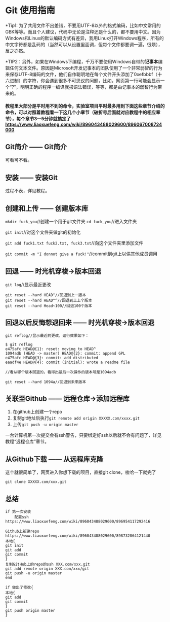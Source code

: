 # Git 使用指南

*Tip1: 为了共用文件不出差错，不要用UTF-8以外的格式编码，比如中文常用的GBK等等。而且个人建议，代码中无论是注释还是什么的，都不要用中文。因为Windows和Linux的默认编码方式有差异，我用Linux打开Windows程序，所有的中文字符都是乱码的（当然可以从设置里面调，但每个文件都要调一遍，很烦），反之亦然。

*TIP2：另外，如果在Windows下编程，千万不要使用Windows自带的**记事本**编辑任何文本文件。原因是Microsoft开发记事本的团队使用了一个非常弱智的行为来保存UTF-8编码的文件，他们自作聪明地在每个文件开头添加了0xefbbbf（十六进制）的字符，你会遇到很多不可思议的问题，比如，网页第一行可能会显示一个“?”，明明正确的程序一编译就报语法错误，等等，都是由记事本的弱智行为带来的。

#### 教程里大部分是平时用不到的命令，实验室项目平时最多用到下面这些章节介绍的命令，可以对照着教程看一下这几个小章节（破折号后面就对应教程中的相应章节），每个章节3—5分钟就搞定了 https://www.liaoxuefeng.com/wiki/896043488029600/896067008724000

## Git简介 —— Git简介

可看可不看。

## 安装 —— 安装Git

过程不表，详见教程。

## 创建和上传 —— 创建版本库

`mkdir fuck_you`//创建一个用于git文件夹
`cd fuck_you`//进入文件夹

`git init`//对这个文件夹做git的初始化

`git add fuck1.txt fuck2.txt, fuck3.txt`//向这个文件夹里添加文件

`git commit -m "I donnot give a fuck!"`//commit到git上以供其他成员调用

## 回退 —— 时光机穿梭->版本回退

`git log`//显示最近更改

```
git reset --hard HEAD^//回退到上一版本
git reset --hard HEAD^^//回退到上上个版本
git reset --hard Head~100//回退100个版本
```

## 回退以后反悔想退回来 —— 时光机穿梭->版本回退

```
git reflog//显示最近的更改，运行效果如下：

$ git reflog
e475afc HEAD@{1}: reset: moving to HEAD^
1094adb (HEAD -> master) HEAD@{2}: commit: append GPL
e475afc HEAD@{3}: commit: add distributed
eaadf4e HEAD@{4}: commit (initial): wrote a readme file

//看从哪个版本回退的，看得出最后一次操作的版本号是1094adb

git reset --hard 1094a//回退到未来版本
```

## 关联至Github —— 远程仓库->添加远程库

1. 在github上创建一个repo
2. 复制git地址后执行`git remote add origin XXXXX.com/xxxx.git`
3. 上传`git push -u origin master`

一台计算机第一次提交会有ssh警告，只要绑定好ssh以后就不会有问题了，详见教程“远程仓库”章节。

## 从Github下载 —— 从远程库克隆

这个就很简单了，网页进入你想下载的项目，直接git clone，梭哈一下就完了

`git clone XXXXX.com/xxx.git`

## 总结

```
if 第一次安装
	配置ssh https://www.liaoxuefeng.com/wiki/896043488029600/896954117292416

Github上新建repo https://www.liaoxuefeng.com/wiki/896043488029600/898732864121440
本地{
git init
git add
git commit
}
复制GitHub上的repo的ssh XXX.com/xxx.git
git add remote origin XXX.com/xxx/git
git push -u origin master
end
```

```
if 做出了修改{
本地{
git add
git commit
}
git push origin master
}
```

